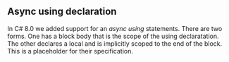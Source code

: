 ﻿## Async using declaration

In C# 8.0 we added support for an *async using* statements. There are two forms. One has a block body that is the scope of the using declaratation. The other declares a local and is implicitly scoped to the end of the block. This is a placeholder for their specification.
